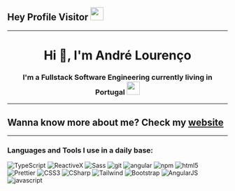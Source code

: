 ## Hey Profile Visitor <img src="https://raw.githubusercontent.com/iampavangandhi/iampavangandhi/master/gifs/Hi.gif" width="30px">
---
<h1 align="center">Hi 👋, I'm André Lourenço</h1>
<h3 align="center">I'm a Fullstack Software Engineering currently living in Portugal <img src="https://www.svgrepo.com/show/241294/portugal.svg" width="30"/></h3>

---
## Wanna know more about me? Check my [website](https://aafl.netlify.app/)
---

<h3 align="left">Languages and Tools I use in a daily base:</h3>
 
<p>
  <img alt="TypeScript" src="https://img.shields.io/badge/-TypeScript-007ACC?style=flat-square&logo=typescript&logoColor=white" />
  <img alt="ReactiveX" src="https://img.shields.io/badge/-RxJs-B7178C?style=flat-square&logo=reactivex&logoColor=white" />
  <img alt="Sass" src="https://img.shields.io/badge/-Sass-CC6699?style=flat-square&logo=sass&logoColor=white" />
  <img alt="git" src="https://img.shields.io/badge/-Git-F05032?style=flat-square&logo=git&logoColor=white" />
  <img alt="angular" src="https://img.shields.io/badge/-Angular-DD0031?style=flat-square&logo=angular&logoColor=white" />
  <img alt="npm" src="https://img.shields.io/badge/-NPM-CB3837?style=flat-square&logo=npm&logoColor=white" />
  <img alt="html5" src="https://img.shields.io/badge/-HTML5-E34F26?style=flat-square&logo=html5&logoColor=white" />
  <img alt="Prettier" src="https://img.shields.io/badge/-Prettier-F7B93E?style=flat-square&logo=prettier&logoColor=white" />
  <img alt="CSS3" src="https://img.shields.io/badge/CSS3-1572B6?style=flat-square&logo=css3&logoColor=white" />
<img alt="CSharp" src="https://img.shields.io/badge/C%23-239120?style=flat-square&logo=c-sharp&logoColor=white" />
<img alt="Tailwind" src="https://img.shields.io/badge/Tailwind_CSS-38B2AC?style=flat-square&logo=tailwind-css&logoColor=white" />	
<img alt="Bootstrap" src="https://img.shields.io/badge/Bootstrap-563D7C?style=flat-square&logo=bootstrap&logoColor=white" />
<img alt="AngularJS" src="https://img.shields.io/badge/AngularJS-E23237?style=flat-square&logo=angularjs&logoColor=white" />
  <img alt="javascript" src="https://img.shields.io/badge/JavaScript-323330?style=flat-square&logo=javascript&logoColor=F7DF1E" />
</p>
